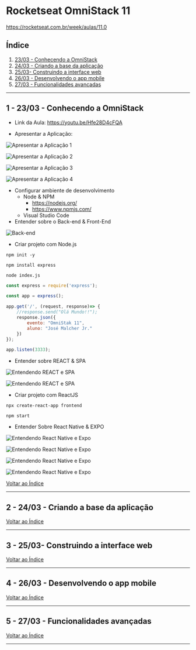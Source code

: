 # Rocketseat OmniStack 11

https://rocketseat.com.br/week/aulas/11.0


## <a name="indice">Índice</a>

1. [23/03 - Conhecendo a OmniStack](#parte1)     
2. [24/03 - Criando a base da aplicação](#parte2)     
3. [25/03- Construindo a interface web](#parte3)     
4. [26/03 - Desenvolvendo o app mobile](#parte4)     
5. [27/03 - Funcionalidades avançadas](#parte5)     
---


## <a name="parte1">1 - 23/03 - Conhecendo a OmniStack</a>

- Link da Aula: https://youtu.be/Hfe28D4cFQA

- Apresentar a Aplicação:

![Apresentar a Aplicação 1](imgs/1-1-apresentacao.jpg)

![Apresentar a Aplicação 2](imgs/1-2-apresentacao.jpg)

![Apresentar a Aplicação 3](imgs/1-3-apresentacao.jpg)

![Apresentar a Aplicação 4](imgs/1-4-apresentacao.jpg)


- Configurar ambiente de desenvolvimento
  - Node & NPM
    - https://nodejs.org/
    - https://www.npmjs.com/
  - Visual Studio Code
- Entender sobre o Back-end & Front-End

![Back-end](imgs/1-5-backend.jpg)

- Criar projeto com Node.js
```
npm init -y

npm install express

node index.js
```

```js
const express = require('express');

const app = express();

app.get('/', (request, response)=> {
    //response.send("Olá Mundo!!");
    response.json({
        evento: "OmniStak 11",
        aluno: "José Malcher Jr."
    })
});

app.listen(3333);

```

- Entender sobre REACT & SPA

![Entendendo REACT e SPA](imgs/1-6-entendendo-react.jpg)

![Entendendo REACT e SPA](imgs/1-7-entendendo-react.jpg)

- Criar projeto com ReactJS

```
npx create-react-app frontend

npm start
```

- Entender Sobre React Native & EXPO

![Entendendo React Native e Expo](imgs/1-8-entendendo-react-native-expo.jpg)

![Entendendo React Native e Expo](imgs/1-9-entendendo-react-native-expo.jpg)

![Entendendo React Native e Expo](imgs/1-10-entendendo-react-native-expo.jpg)

![Entendendo React Native e Expo](imgs/1-11-entendendo-react-native-expo.jpg)



[Voltar ao Índice](#indice)

---


## <a name="parte2">2 - 24/03 - Criando a base da aplicação</a>



[Voltar ao Índice](#indice)

---


## <a name="parte3">3 - 25/03- Construindo a interface web</a>



[Voltar ao Índice](#indice)

---


## <a name="parte4">4 - 26/03 - Desenvolvendo o app mobile</a>



[Voltar ao Índice](#indice)

---


## <a name="parte5">5 - 27/03 - Funcionalidades avançadas</a>



[Voltar ao Índice](#indice)

---

